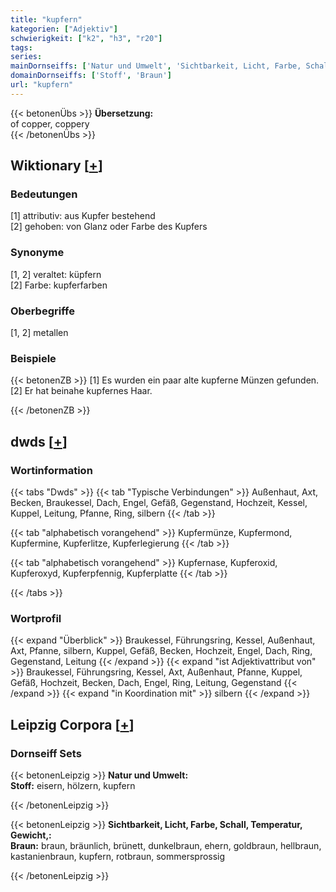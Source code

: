 ```yaml
---
title: "kupfern"
kategorien: ["Adjektiv"]
schwierigkeit: ["k2", "h3", "r20"]
tags:
series:
mainDornseiffs: ['Natur und Umwelt', 'Sichtbarkeit, Licht, Farbe, Schall, Temperatur, Gewicht,']
domainDornseiffs: ['Stoff', 'Braun']
url: "kupfern"
---
```


{{< betonenÜbs >}}
**Übersetzung:**  
of copper, coppery  
{{< /betonenÜbs >}}

## Wiktionary [[+](https://de.wiktionary.org/wiki/kupfern)]

### Bedeutungen
[1] attributiv: aus Kupfer bestehend  
[2] gehoben: von Glanz oder Farbe des Kupfers  

### Synonyme
[1, 2] veraltet: küpfern  
[2] Farbe: kupferfarben  

### Oberbegriffe
[1, 2] metallen  

### Beispiele
{{< betonenZB >}}
[1] Es wurden ein paar alte kupferne Münzen gefunden.  
[2] Er hat beinahe kupfernes Haar.  

{{< /betonenZB >}}


## dwds [[+](https://www.dwds.de/wb/kupfern)]

### Wortinformation
{{< tabs "Dwds" >}}
{{< tab "Typische Verbindungen" >}}
Außenhaut, Axt, Becken, Braukessel, Dach, Engel, Gefäß, Gegenstand, Hochzeit, Kessel, Kuppel, Leitung, Pfanne, Ring, silbern
{{< /tab >}}

{{< tab "alphabetisch vorangehend" >}}
Kupfermünze, Kupfermond, Kupfermine, Kupferlitze, Kupferlegierung
{{< /tab >}}

{{< tab "alphabetisch vorangehend" >}}
Kupfernase, Kupferoxid, Kupferoxyd, Kupferpfennig, Kupferplatte
{{< /tab >}}

{{< /tabs >}}

### Wortprofil
{{< expand "Überblick" >}} Braukessel, Führungsring, Kessel, Außenhaut, Axt, Pfanne, silbern, Kuppel, Gefäß, Becken, Hochzeit, Engel, Dach, Ring, Gegenstand, Leitung {{< /expand >}}
{{< expand "ist Adjektivattribut von" >}} Braukessel, Führungsring, Kessel, Axt, Außenhaut, Pfanne, Kuppel, Gefäß, Hochzeit, Becken, Dach, Engel, Ring, Leitung, Gegenstand {{< /expand >}}
{{< expand "in Koordination mit" >}} silbern {{< /expand >}}

## Leipzig Corpora [[+](https://corpora.uni-leipzig.de/en/res?word=kupfern&corpusId=deu_newscrawl-public_2018)]

### Dornseiff Sets
{{< betonenLeipzig >}}
**Natur und Umwelt:**  
**Stoff:** eisern, hölzern, kupfern  

{{< /betonenLeipzig >}}


{{< betonenLeipzig >}}
**Sichtbarkeit, Licht, Farbe, Schall, Temperatur, Gewicht,:**  
**Braun:** braun, bräunlich, brünett, dunkelbraun, ehern, goldbraun, hellbraun, kastanienbraun, kupfern, rotbraun, sommersprossig  

{{< /betonenLeipzig >}}

